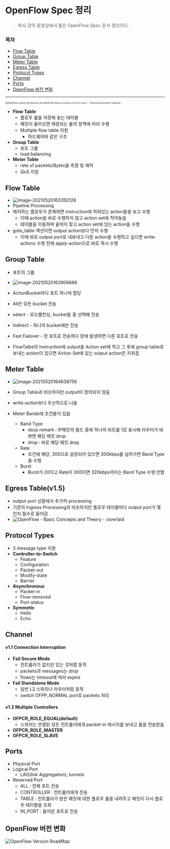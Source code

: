 # OpenFlow Spec 정리

> 회사 강의 동영상에서 들은 OpenFlow Spec 문서 정리이다.

### 목차

- [Flow Table](#flow-table)
- [Group Table](#group-table)
- [Meter Table](#meter-table)
- [Egress Table](#egress-tablev15)
- [Protocol Types](#protocol-types)
- [Channel](#channel)
- [Ports](#ports)
- [OpenFlow 버전 변화](#openflow-버전-변화)

---

<img src="images/OpenFlow-switch-atchitecture-An-OpenFlow-Switch-consists-of-one-or-more-flow-tables-and-a.png" alt="OpenFlow switch atchitecture An OpenFlow Switch consists of one or more...  | Download Scientific Diagram" style="zoom:50%;" />

- **Flow Table**
  - 플로우 룰을 저장해 놓는 테이블
  - 패킷이 들어오면 매칭되는 룰의 정책에 따라 수행 
  - Multiple flow table 지원
    - 하드웨어와 같은 구조
- **Group Table**
  - 포트 그룹
  - load balancing
- **Meter Table**
  - rate of packets/Bytes을 측정 및 제어
  - QoS 지원



## Flow Table

- ![image-20210520163350128](images/image-20210520163350128.png)
- Pipeline Processing
- 매치하는 플로우가 존재하면 instruction에 적혀있는 action들을 보고 수행
  - 이때 action을 바로 수행하지 않고 action set에 적어놓음
  - 테이블을 이동하며 끝까지 찾고 action set에 있는 action을 수행
- goto_table 액션이면 output action보다 먼저 수행
  - 이때 바로 output port로 내보내고 다른 action을 수행하고 싶으면 write-actions 수행 전에 apply-action으로 바로 즉시 수행



## Group Table

- 포트의 그룹
- ![image-20210520163906866](images/image-20210520163906866.png)

- ActionBucket마다 포트 하나씩 할당
- All은 모든 bucket 전송
- select - 로드밸런싱, bucket들 중 선택해 전송
- Indirect - 하나의 bucket에만 전송
- Fast Failover - 한 포트로 전송하다 장애 발생하면 다른 포트로 전송

- FlowTalbe의 Instruction에 output을 Action set에 적고 그 후에 group table로 보내는 action이 있으면 Action Set에 있는 output action은 지워짐



## Meter Table

- ![image-20210520164638756](images/image-20210520164638756.png)

- Group Table과 비슷하지만 output이 정의되지 않음
- write-action보다 우선적으로 나옴
- Meter Bands에 조건들이 있음
  - Band Type
    - dscp remark : IP패킷의 필드 중에 하나의 비트를 1로 표시해 라우터가 바쁘면 해당 패킷 drop
    - drop : 바로 해당 패킷 drop
  - Rate
    - 조건에 해당, 300으로 설정되어 있으면 300kbps를 넘어가면 Band Type을 수행
  - Burst
    - Burst가 20이고 Rate이 300이면 320kbps까지는 Band Type 수행 안함



## Egress Table(v1.5)

- output port 상황에서 추가적 processing
- 기존의 Ingress Processing과 비슷하지만 플로우 테이블마다 output port가 몇인지 필수로 들어감
- ![OpenFlow - Basic Concepts and Theory - /overlaid](images/openflow-flow.png)



## Protocol Types

- 3 message type 지원
- **Controller-to-Switch**
  - Feature
  - Configuration
  - Packet-out
  - Modify-state
  - Barrier
- **Asynchronous**
  - Packet-in
  - Flow-removed
  - Port-status
- **Symmetic**
  - Hello
  - Echo



## Channel

#### v1.1 Connection Interruption

- **Fail Secure Mode**
  - 컨트롤러가 없지만 있는 것처럼 동작
  - packets과 messages는 drop
  - flows는 timeout에 따라 expire
- **Fail Standalone Mode**
  - 일반 L2 스위치나 라우터처럼 동작
  - switch OFPP_NORMAL port로 packets 처리

#### v1.2 Multiple Controllers

- **OFPCR_ROLE_EQUAL(default)**
  - 스위치는 연결된 모든 컨트롤러에게 packet-in 메시지를 보내고 룰을 전송받음
- **OFPCR_ROLE_MASTER**
- **OFPCR_ROLE_SLAVE**



## Ports

- Physical Port
- Logical Port
  - LAG(link Aggregation), tunnels
- Reserved Port
  - ALL : 전체 포트 전송
  - CONTROLLER : 컨트롤러에게 전송
  - TABLE : 컨트롤러가 받은 패킷에 대한 플로우 룰을 내려주고 패킷이 다시 플로우 테이블을 조회
  - IN_PORT : 들어온 포트로 전송



## OpenFlow 버전 변화

![OpenFlow Version RoadMap](images/OF_Version_timeline.png)